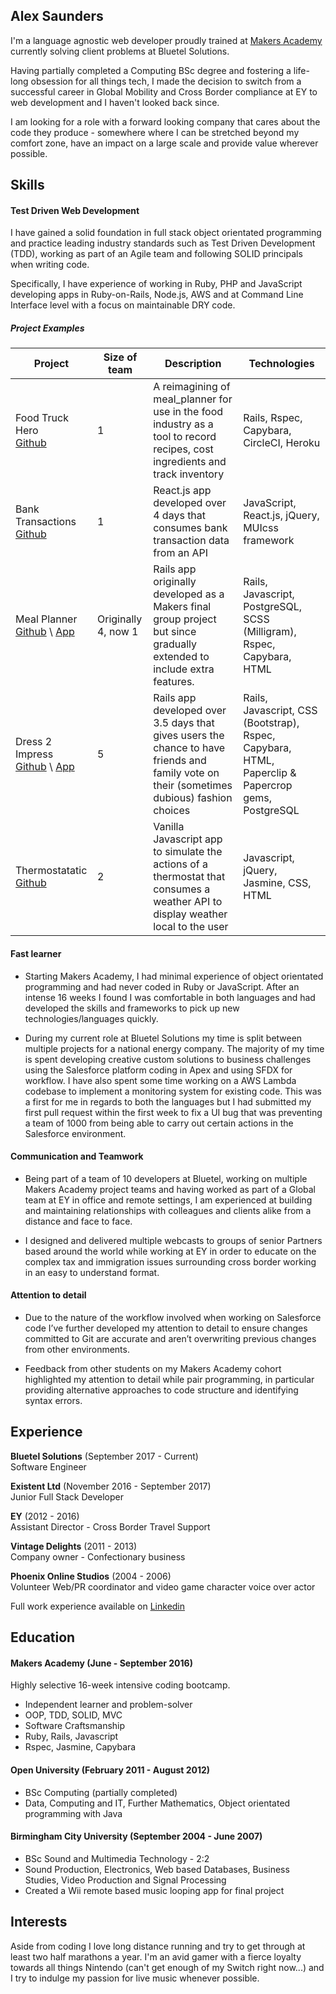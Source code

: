 ## Alex Saunders

I'm a language agnostic web developer proudly trained at [Makers Academy](http://www.makersacademy.com/) currently solving client problems at Bluetel Solutions.

Having partially completed a Computing BSc degree and fostering a life-long obsession for all things tech, I made the decision to switch from a successful career in Global Mobility and Cross Border compliance at EY to web development and I haven't looked back since.

I am looking for a role with a forward looking company that cares about the code they produce - somewhere where I can be stretched beyond my comfort zone, have an impact on a large scale and provide value wherever possible.

## Skills

#### Test Driven Web Development

I have gained a solid foundation in full stack object orientated programming and practice leading industry standards such as Test Driven Development (TDD), working as part of an Agile team and following SOLID principals when writing code.

Specifically, I have experience of working in Ruby, PHP and JavaScript developing apps in Ruby-on-Rails, Node.js, AWS and at Command Line Interface level with a focus on maintainable DRY code.

##### Project Examples
| Project | Size of team | Description | Technologies |
|---------|--------|-------------|--------------|
| Food Truck Hero<br>[Github](https://github.com/acsauk/food_truck_hero) | 1 | A reimagining of meal_planner for use in the food industry as a tool to record recipes, cost ingredients and track inventory | Rails, Rspec, Capybara, CircleCI, Heroku |
| Bank Transactions<br>[Github](https://github.com/acsauk/react_api) |1| React.js app developed over 4 days that consumes bank transaction data from an API | JavaScript, React.js, jQuery, MUIcss framework |
| Meal Planner<br>[Github](https://github.com/acsauk/meal_planner) \ [App](https://meal-planner-ma.herokuapp.com/) |Originally 4, now 1| Rails app originally developed as a Makers final group project but since gradually extended to include extra features. | Rails, Javascript, PostgreSQL, SCSS (Milligram), Rspec, Capybara, HTML |
| Dress 2 Impress<br> [Github](https://github.com/jonnymoore12/dress_2_impress) \ [App](https://dress-2-impress-acsauk.herokuapp.com/dilemmas) | 5 | Rails app developed over 3.5 days that gives users the chance to have friends and family vote on their (sometimes dubious) fashion choices | Rails, Javascript, CSS (Bootstrap), Rspec, Capybara, HTML, Paperclip & Papercrop gems, PostgreSQL |
| Thermostatatic<br> [Github](https://github.com/acsauk/thermostat_js) | 2 | Vanilla Javascript app to simulate the actions of a thermostat that consumes a weather API to display weather local to the user | Javascript, jQuery, Jasmine, CSS, HTML |

#### Fast learner

- Starting Makers Academy, I had minimal experience of object orientated programming and had never coded in Ruby or JavaScript. After an intense 16 weeks I found I was comfortable in both languages and had developed the skills and frameworks to pick up new technologies/languages quickly.

- During my current role at Bluetel Solutions my time is split between multiple projects for a national energy company. The majority of my time is spent developing creative custom solutions to business challenges using the Salesforce platform coding in Apex and using SFDX for workflow. I have also spent some time working on a AWS Lambda codebase to implement a monitoring system for existing code. This was a first for me in regards to both the languages but I had submitted my first pull request within the first week to fix a UI bug that was preventing a team of 1000 from being able to carry out certain actions in the Salesforce environment.


#### Communication and Teamwork

- Being part of a team of 10 developers at Bluetel, working on multiple Makers Academy project teams and having worked as part of a Global team at EY in office and remote settings, I am experienced at building and maintaining relationships with colleagues and clients alike from a distance and face to face.

- I designed and delivered multiple webcasts to groups of senior Partners based around the world while working at EY in order to educate on the complex tax and immigration issues surrounding cross border working in an easy to understand format. 


#### Attention to detail

- Due to the nature of the workflow involved when working on Salesforce code I’ve further developed my attention to detail to ensure changes committed to Git are accurate and aren’t overwriting previous changes from other environments. 

- Feedback from other students on my Makers Academy cohort highlighted my attention to detail while pair programming, in particular providing alternative approaches to code structure and identifying syntax errors. 


## Experience

__Bluetel Solutions__ (September 2017 - Current)   
Software Engineer

__Existent Ltd__ (November 2016 - September 2017)   
Junior Full Stack Developer

__EY__ (2012 - 2016)   
Assistant Director - Cross Border Travel Support

__Vintage Delights__ (2011 - 2013)   
Company owner - Confectionary business

__Phoenix Online Studios__ (2004 - 2006)   
Volunteer Web/PR coordinator and video game character voice over actor

Full work experience available on [Linkedin](https://uk.linkedin.com/in/alex-saunders-b027b115)

## Education

#### Makers Academy (June - September 2016)

Highly selective 16-week intensive coding bootcamp.

- Independent learner and problem-solver
- OOP, TDD, SOLID, MVC
- Software Craftsmanship
- Ruby, Rails, Javascript
- Rspec, Jasmine, Capybara

#### Open University (February 2011 - August 2012)

- BSc Computing (partially completed)
- Data, Computing and IT, Further Mathematics, Object orientated programming with Java

#### Birmingham City University (September 2004 - June 2007)

- BSc Sound and Multimedia Technology - 2:2
- Sound Production, Electronics, Web based Databases, Business Studies, Video Production and Signal Processing
- Created a Wii remote based music looping app for final project

## Interests

Aside from coding I love long distance running and try to get through at least two half marathons a year. I'm an avid gamer with a fierce loyalty towards all things Nintendo (can't get enough of my Switch right now...) and I try to indulge my passion for live music whenever possible.

